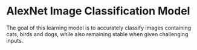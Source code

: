 # AlexNet Image Classification Model
The goal of this learning model is to accurately classify images containing cats, birds and dogs, while also remaining stable
when given challenging inputs.
